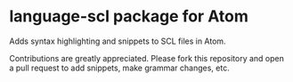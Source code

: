 # language-scl package for Atom

Adds syntax highlighting and snippets to SCL files in Atom.

Contributions are greatly appreciated. Please fork this repository and open a pull request to add snippets, make grammar changes, etc.
